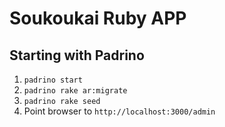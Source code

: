# Soukoukai Ruby APP

## Starting with Padrino
1. ```padrino start```
2. ```padrino rake ar:migrate```
3. ```padrino rake seed```
4. Point browser to ```http://localhost:3000/admin```
